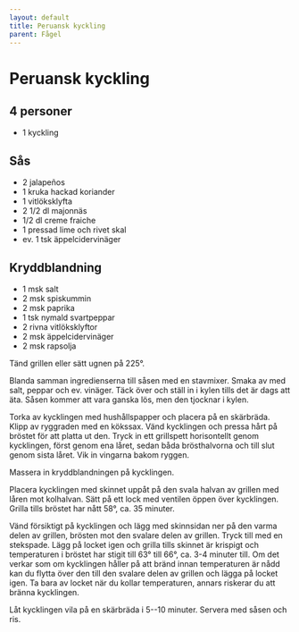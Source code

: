 ```yaml
---
layout: default
title: Peruansk kyckling
parent: Fågel
---
```

# Peruansk kyckling

## 4 personer


-   1 kyckling

## Sås

-   2 jalapeños
-   1 kruka hackad koriander
-   1 vitlöksklyfta
-   2 1/2 dl majonnäs
-   1/2 dl creme fraiche
-   1 pressad lime och rivet skal
-   ev. 1 tsk äppelcidervinäger

## Kryddblandning

-   1 msk salt
-   2 msk spiskummin
-   2 msk paprika
-   1 tsk nymald svartpeppar
-   2 rivna vitlöksklyftor
-   2 msk äppelcidervinäger
-   2 msk rapsolja


Tänd grillen eller sätt ugnen på 225°.

Blanda samman ingredienserna till såsen med en stavmixer. Smaka av med
salt, peppar och ev. vinäger. Täck över och ställ in i kylen tills det
är dags att äta. Såsen kommer att vara ganska lös, men den tjocknar i
kylen.

Torka av kycklingen med hushållspapper och placera på en skärbräda.
Klipp av ryggraden med en kökssax. Vänd kycklingen och pressa hårt på
bröstet för att platta ut den. Tryck in ett grillspett horisontellt
genom kycklingen, först genom ena låret, sedan båda brösthalvorna och
till slut genom sista låret. Vik in vingarna bakom ryggen.

Massera in kryddblandningen på kycklingen.

Placera kycklingen med skinnet uppåt på den svala halvan av grillen med
låren mot kolhalvan. Sätt på ett lock med ventilen öppen över
kycklingen. Grilla tills bröstet har nått 58°, ca. 35 minuter.

Vänd försiktigt på kycklingen och lägg med skinnsidan ner på den varma
delen av grillen, brösten mot den svalare delen av grillen. Tryck till
med en stekspade. Lägg på locket igen och grilla tills skinnet är
krispigt och temperaturen i bröstet har stigit till 63° till 66°, ca.
3-4 minuter till. Om det verkar som om kycklingen håller på att bränd
innan temperaturen är nådd kan du flytta över den till den svalare delen
av grillen och lägga på locket igen. Ta bara av locket när du kollar
temperaturen, annars riskerar du att bränna kycklingen.

Låt kycklingen vila på en skärbräda i 5--10 minuter. Servera med såsen
och ris.
